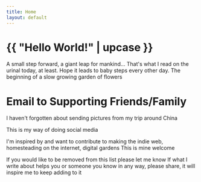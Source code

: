 ```yaml
---
title: Home
layout: default
---
```

<h1>{{ "Hello World!" | upcase }}</h1>

A small step forward, a giant leap for mankind... That's what I read on the urinal today, at least. Hope it leads to baby steps every other day. 
The beginning of a slow growing garden of flowers




# Email to Supporting Friends/Family 

I haven't forgotten about sending pictures from my trip around China

This is my way of doing social media

I'm inspired by and want to contribute to making the indie web, homesteading  on the internet, digital gardens
This is mine
welcome

If you would like to be removed from this list please let me know
If what I write about helps you or someone you know in any way, please share, it will inspire me to keep adding to it


